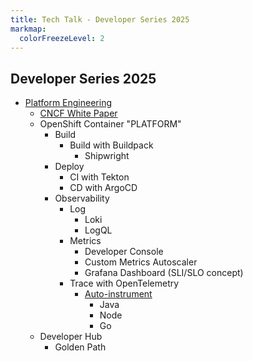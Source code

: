 ```yaml
---
title: Tech Talk - Developer Series 2025
markmap:
  colorFreezeLevel: 2
---
```


## Developer Series 2025

- [Platform Engineering](https://tag-app-delivery.cncf.io/blog/proposal-platform-engineering-/)
  - [CNCF White Paper](https://tag-app-delivery.cncf.io/whitepapers/platforms/)
  - OpenShift Container "PLATFORM"
    - Build
      - Build with Buildpack
        - Shipwright
    - Deploy
        - CI with Tekton
        - CD with ArgoCD
    - Observability
      - Log
        - Loki
        - LogQL
      - Metrics
        - Developer Console
        - Custom Metrics Autoscaler
        - Grafana Dashboard (SLI/SLO concept)
      - Trace with OpenTelemetry
        - [Auto-instrument](https://github.com/voraviz/quarkus-todo-app/tree/otel?tab=readme-ov-file#auto-instrumentation)
          - Java
          - Node
          - Go
    <!-- - Brand new features
      - OpenShift Lightspeed?
      - [Incident Dectection](https://developers.redhat.com/articles/2025/04/15/incident-detection-openshift-tech-preview-here?sc_cid=RHCTG0250000446542#)
      - [Observability Signal Correlation](https://developers.redhat.com/articles/2024/09/19/observability-signal-correlation-red-hat-openshift-technology-preview)
      - Deploy sample RAG app? -->
  - Developer Hub
    - Golden Path